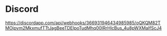 # Discord
https://discordapp.com/api/webhooks/366931946434985985/oQKQM82TMOjpvm2MkxmufTTtJagBeeTDElpoTudMhq00IRrHlcBus_4u8pWXMaIfScJ4
